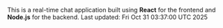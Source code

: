 This is a real-time chat application built using **React** for the frontend and **Node.js** for the backend.
Last updated: Fri Oct 31 03:37:00 UTC 2025
